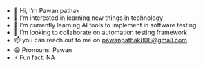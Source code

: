 - 👋 Hi, I’m Pawan pathak
- 👀 I’m interested in learning new things in technology
- 🌱 I’m currently learning AI tools to implement in software testing
- 💞️ I’m looking to collaborate on automation testing framework
- 📫 you can reach out to me on pawanpathak808@gmail.com
- 😄 Pronouns: Pawan
- ⚡ Fun fact: NA

<!---
pawanpathak808/pawanpathak808 is a ✨ special ✨ repository because its `README.md` (this file) appears on your GitHub profile.
You can click the Preview link to take a look at your changes.
--->
